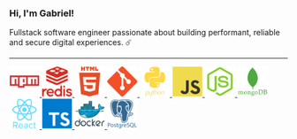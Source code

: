 ### Hi, I'm Gabriel! 
Fullstack software engineer passionate about building performant, reliable and secure digital experiences. ☄️

---


<a href="https://www.npmjs.com/" target="_blank">
  <img src="https://raw.githubusercontent.com/devicons/devicon/master/icons/npm/npm-original-wordmark.svg" alt="NPM" width="55" height="55"/>
</a>
<a href="https://redis.io/" target="_blank">
  <img src="https://raw.githubusercontent.com/devicons/devicon/master/icons/redis/redis-plain-wordmark.svg" alt="Redis" width="55" height="55"/>
</a>
<a href="https://html.spec.whatwg.org/" target="_blank">
  <img src="https://raw.githubusercontent.com/devicons/devicon/master/icons/html5/html5-plain-wordmark.svg" alt="HTML5" width="55" height="55"/>
</a>
<a href="https://git-scm.com/" target="_blank">
  <img src="https://raw.githubusercontent.com/devicons/devicon/master/icons/git/git-original.svg" alt="Git" width="55" height="55"/>
</a>
<a href="https://python.org/" target="_blank">
  <img src="https://raw.githubusercontent.com/devicons/devicon/master/icons/python/python-plain-wordmark.svg" alt="Python" width="55" height="55"/>
</a>
<a href="https://ecmascript.org/" target="_blank">
  <img src="https://raw.githubusercontent.com/devicons/devicon/master/icons/javascript/javascript-original.svg" alt="Javascript" width="55" height="55"/>
</a>
<a href="https://nodejs.org/" target="_blank">
  <img src="https://raw.githubusercontent.com/devicons/devicon/master/icons/nodejs/nodejs-original.svg" alt="NodeJS" width="55" height="55"/>
</a>
<a href="https://mongodb.com/" target="_blank">
  <img src="https://raw.githubusercontent.com/devicons/devicon/master/icons/mongodb/mongodb-plain-wordmark.svg" alt="MongoDB" width="55" height="55"/>
</a>
<a href="https://reactjs.org/" target="_blank">
  <img src="https://raw.githubusercontent.com/devicons/devicon/master/icons/react/react-original-wordmark.svg" alt="React" width="55" height="55"/>
</a>
<a href="https://typescriptlang.org/" target="_blank">
  <img src="https://raw.githubusercontent.com/devicons/devicon/master/icons/typescript/typescript-original.svg" alt="TypeScript" width="55" height="55"/>
</a>
<a href="https://docker.com/" target="_blank">
  <img src="https://raw.githubusercontent.com/devicons/devicon/master/icons/docker/docker-original-wordmark.svg" alt="Docker" width="55" height="55"/>
</a>
<a href="https://postgresql.org/" target="_blank">
  <img src="https://raw.githubusercontent.com/devicons/devicon/master/icons/postgresql/postgresql-plain-wordmark.svg" alt="Postgres" width="55" height="55"/>
</a>
